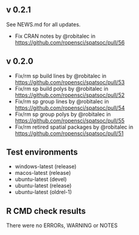 ## v 0.2.1
See NEWS.md for all updates. 

* Fix CRAN notes by @robitalec in https://github.com/ropensci/spatsoc/pull/56

## v 0.2.0

* Fix/rm sp build lines by @robitalec in https://github.com/ropensci/spatsoc/pull/53
* Fix/rm sp build polys by @robitalec in https://github.com/ropensci/spatsoc/pull/52
* Fix/rm sp group lines by @robitalec in https://github.com/ropensci/spatsoc/pull/54
* Fix/rm sp group polys by @robitalec in https://github.com/ropensci/spatsoc/pull/55
* Fix/rm retired spatial packages by @robitalec in https://github.com/ropensci/spatsoc/pull/51

## Test environments
* windows-latest (release) 
* macos-latest (release)
* ubuntu-latest (devel)
* ubuntu-latest (release)
* ubuntu-latest (oldrel-1)

## R CMD check results

There were no ERRORs, WARNING or NOTES
